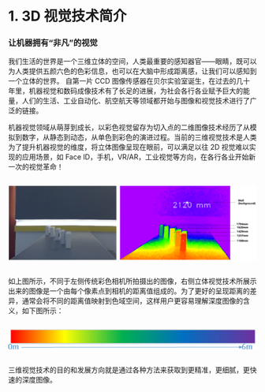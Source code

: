 # 1. 3D 视觉技术简介

### 让机器拥有“非凡”的视觉

我们生活的世界是一个三维立体的空间，人类最重要的感知器官——眼睛，既可以为人类提供五颜六色的色彩信息，也可以在大脑中形成距离感，让我们可以感知到一个立体的世界。 自第一片 CCD 图像传感器在贝尔实验室诞生，在过去的几十年里，机器视觉和数码成像技术有了长足的进展，为社会各行各业赋予巨大的能量，人们的生活、工业自动化、航空航天等领域都开始与图像和视觉技术进行了广泛的链接。

机器视觉领域从萌芽到成长，以彩色视觉留存为切入点的二维图像技术经历了从模拟到数字，从静态到动态，从单色到彩色的演进过程。当前的三维视觉技术是人类为了提升机器视觉的维度，将立体图像呈现在眼前，可以满足以往 2D 视觉难以实现的应用场景，如 Face ID，手机，VR/AR，工业视觉等方向，在各行各业开始新一次的视觉革命！

<div class="center">

![三维视觉](3DTecIntroduction-asserts/01.png)

</div>

如上图所示，不同于左侧传统彩色相机所拍摄出的图像，右侧立体视觉技术所展示出来的图像是一个由每个像素点到相机的距离值组成的。为了更好的呈现距离的差异，通常会将不同的距离值映射到色域空间，这样用户更容易理解深度图像的含义，如下图所示：

<div class="center">

![色域](3DTecIntroduction-asserts/02.jpg)

</div>

三维视觉技术的目的和发展方向就是通过各种方法来获取到更精准，更细腻，更快速的深度图像。

<style>
.center
{
  width: auto;
  display: table;
  margin-left: auto;
  margin-right: auto;
}
</style>
